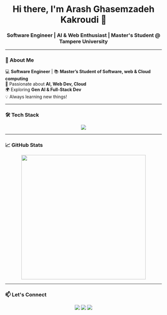 <h1 align="center">Hi there, I'm Arash Ghasemzadeh Kakroudi 👋</h1>
<h3 align="center">Software Engineer | AI & Web Enthusiast | Master's Student @ Tampere University</h3>

<!-- <p align="center">
<!--   <img src="https://media.giphy.com/media/qgQUggAC3Pfv687qPC/giphy.gif" width="500" alt="Coding GIF"> -->
<!-- </p> -->

---

### 🚀 About Me  
💻 **Software Engineer** | 📚 **Master’s Student of Software, web & Cloud computing**  
🤖 Passionate about **AI, Web Dev, Cloud**  
🌍 Exploring **Gen AI & Full-Stack Dev**  
💡 Always learning new things!  

---

### 🛠️ Tech Stack  
<p align="center">
  <img src="https://skillicons.dev/icons?i=python,php,js,cpp,react,nodejs,aws,mysql,git,github,html,css,sass,docker,gitlab,git,vscode,opencv,pytorch,huggingface,mvc,microservices," />
</p>

---

### 📈 GitHub Stats  
<p align="center">
  <img src="https://github-readme-stats.vercel.app/api?username=Arashghsz&show_icons=true&theme=radical" width="400" />
<!--   <img src="https://github-readme-streak-stats.herokuapp.com/?user=Arashghsz&theme=dark" width="400" /> -->
</p>

---

### 📫 Let's Connect  
<p align="center">
  <a href="https://arashghsz.com"><img src="https://img.shields.io/badge/Portfolio-Website-blue?style=for-the-badge"></a>
  <a href="mailto:ghasemzadehh.arash@gmail.com"><img src="https://img.shields.io/badge/Email-Contact-red?style=for-the-badge"></a>
  <a href="https://www.linkedin.com/in/arashghsz"><img src="https://img.shields.io/badge/LinkedIn-Connect-blue?style=for-the-badge"></a>
</p>
